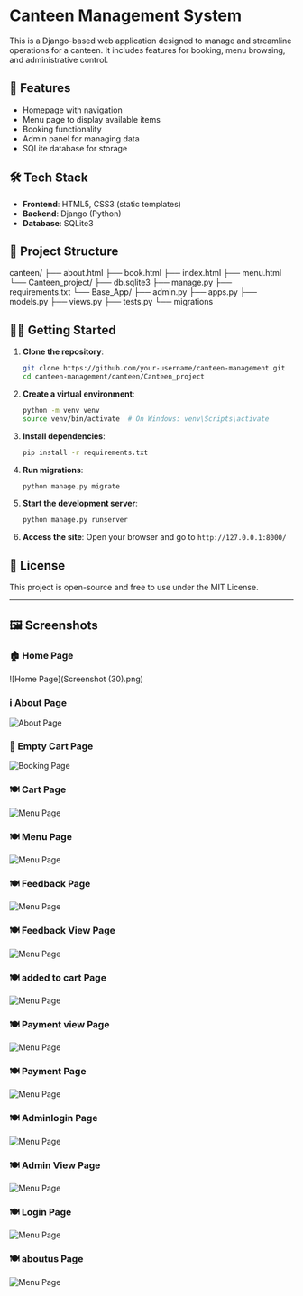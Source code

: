 # Canteen Management System

This is a Django-based web application designed to manage and streamline operations for a canteen. It includes features for booking, menu browsing, and administrative control.

## 🚀 Features

- Homepage with navigation
- Menu page to display available items
- Booking functionality
- Admin panel for managing data
- SQLite database for storage

## 🛠️ Tech Stack

- **Frontend**: HTML5, CSS3 (static templates)
- **Backend**: Django (Python)
- **Database**: SQLite3

## 📂 Project Structure

canteen/ ├── about.html ├── book.html ├── index.html ├── menu.html └── Canteen_project/ ├── db.sqlite3 ├── manage.py ├── requirements.txt └── Base_App/ ├── admin.py ├── apps.py ├── models.py ├── views.py ├── tests.py └── migrations

## 🧑‍💻 Getting Started

1. **Clone the repository**:
    ```bash
    git clone https://github.com/your-username/canteen-management.git
    cd canteen-management/canteen/Canteen_project
    ```

2. **Create a virtual environment**:
    ```bash
    python -m venv venv
    source venv/bin/activate  # On Windows: venv\Scripts\activate
    ```

3. **Install dependencies**:
    ```bash
    pip install -r requirements.txt
    ```

4. **Run migrations**:
    ```bash
    python manage.py migrate
    ```

5. **Start the development server**:
    ```bash
    python manage.py runserver
    ```

6. **Access the site**:
    Open your browser and go to `http://127.0.0.1:8000/`

## 📝 License

This project is open-source and free to use under the MIT License.

---

## 🖼️ Screenshots

### 🏠 Home Page
![Home Page](Screenshot (30).png)

### ℹ️ About Page
![About Page](relative/path/to/Screenshot%20(32).png)

### 📅 Empty Cart Page
![Booking Page](relative/path/to/Screenshot%20(35).png)

### 🍽️ Cart Page
![Menu Page](relative/path/to/Screenshot%20(37).png)

### 🍽️ Menu Page
![Menu Page](relative/path/to/Screenshot%20(31).png)

### 🍽️ Feedback Page
![Menu Page](relative/path/to/Screenshot%20(33).png)

### 🍽️ Feedback View Page
![Menu Page](relative/path/to/Screenshot%20(34).png)

### 🍽️ added to cart Page
![Menu Page](relative/path/to/Screenshot%20(36).png)

### 🍽️ Payment view Page
![Menu Page](relative/path/to/Screenshot%20(38).png)

### 🍽️ Payment Page
![Menu Page](relative/path/to/Screenshot%20(39).png)

### 🍽️ Adminlogin Page
![Menu Page](relative/path/to/Screenshot%20(40).png)

### 🍽️ Admin View Page
![Menu Page](relative/path/to/Screenshot%20(41).png)

### 🍽️ Login Page
![Menu Page](relative/path/to/Screenshot%20(42).png)

### 🍽️ aboutus Page
![Menu Page](relative/path/to/Screenshot%20(43).png)
